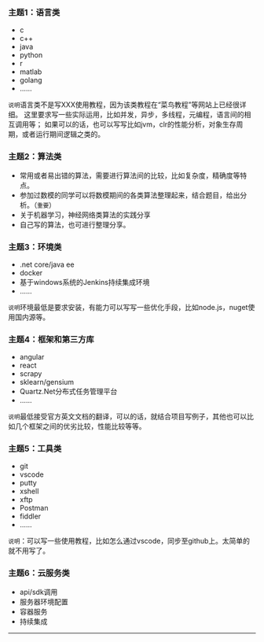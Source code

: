### 主题1：语言类
- c
- c++
- java
- python
- r
- matlab
- golang
- ……

`说明`语言类不是写XXX使用教程，因为该类教程在“菜鸟教程”等网站上已经很详细。
这里要求写一些实际运用，比如并发，异步，多线程，元编程，语言间的相互调用等；
如果可以的话，也可以写写比如jvm，clr的性能分析，对象生存周期，或者运行期间逻辑之类的。

### 主题2：算法类
- 常用或者易出错的算法，需要进行算法间的比较，比如复杂度，精确度等特点。
- 参加过数模的同学可以将数模期间的各类算法整理起来，结合题目，给出分析。（`重要`）
- 关于机器学习，神经网络类算法的实践分享
- 自己写的算法，也可进行整理分享。

### 主题3：环境类
- .net core/java ee
- docker
- 基于windows系统的Jenkins持续集成环境
- ……

`说明`环境最低是要求安装，有能力可以写写一些优化手段，比如node.js，nuget使用国内源等。

### 主题4：框架和第三方库
- angular
- react
- scrapy
- sklearn/gensium
- Quartz.Net分布式任务管理平台
- ……

`说明`最低接受官方英文文档的翻译，可以的话，就结合项目写例子，其他也可以比如几个框架之间的优劣比较，性能比较等等。

### 主题5：工具类
- git
- vscode
- putty
- xshell
- xftp
- Postman
- fiddler
- ……

`说明`：可以写一些使用教程，比如怎么通过vscode，同步至github上。太简单的就不用写了。

### 主题6：云服务类
- api/sdk调用
- 服务器环境配置
- 容器服务
- 持续集成


------------



